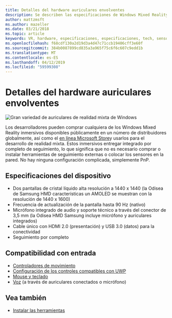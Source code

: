 ```yaml
---
title: Detalles del hardware auriculares envolventes
description: Se describen las especificaciones de Windows Mixed Reality inmersivos, entregar VR con seguimiento (no se requiere configuración externa) por completo.
author: mattzmsft
ms.author: mazeller
ms.date: 03/21/2018
ms.topic: article
keywords: VR, hardware, especificaciones, especificaciones, tech, sensores, medios ópticos, mostrar
ms.openlocfilehash: f68cdf130a2d19d3a4d47c71ccb19406cff3e60f
ms.sourcegitcommit: 384b0087899cd835a3a965f75c6f6c607c9edd1b
ms.translationtype: MT
ms.contentlocale: es-ES
ms.lasthandoff: 04/12/2019
ms.locfileid: "59599308"
---
```

# <a name="immersive-headset-hardware-details"></a>Detalles del hardware auriculares envolventes

![Gran variedad de auriculares de realidad mixta de Windows](images/MR-headsets.png)

Los desarrolladores pueden comprar cualquiera de los Windows Mixed Reality inmersivos disponibles públicamente en un número de distribuidores globalmente, así como el [en línea Microsoft Store](https://www.microsoft.com/store/collections/VRandMixedrealityheadsets)y usarlos para el desarrollo de realidad mixta. Estos inmersivos entregar integrado por completo de seguimiento, lo que significa que no es necesario comprar o instalar herramientas de seguimiento externas o colocar los sensores en la pared. No hay ninguna configuración complicada, simplemente PnP.

## <a name="device-specifications"></a>Especificaciones del dispositivo
* Dos pantallas de cristal líquido alta resolución a 1440 x 1440 (la Odisea de Samsung HMD características un AMOLED se muestran con la resolución de 1440 x 1600)
* Frecuencia de actualización de la pantalla hasta 90 Hz (nativo)
* Micrófono integrado de audio y soporte técnico a través del conector de 3,5 mm (la Odisea HMD Samsung incluye micrófono y auriculares integrados)
* Cable único con HDMI 2.0 (presentación) y USB 3.0 (datos) para la conectividad
* Seguimiento por completo

## <a name="input-support"></a>Compatibilidad con entrada
* [Controladores de movimiento](motion-controllers.md)
* [Configuración de los controles compatibles con UWP](hardware-accessories.md)
* [Mouse y teclado](hardware-accessories.md)
* [Voz](voice-input.md) (a través de auriculares conectados o micrófono)

## <a name="see-also"></a>Vea también
* [Instalar las herramientas](install-the-tools.md)
